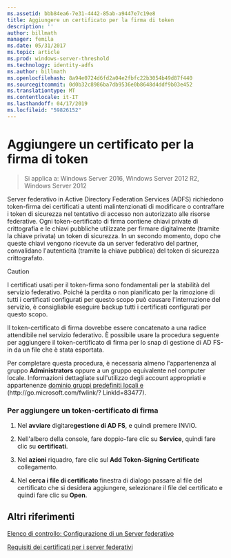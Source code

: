 ```yaml
---
ms.assetid: bbb84ea6-7e31-4442-85ab-a9447e7c19e8
title: Aggiungere un certificato per la firma di token
description: ''
author: billmath
manager: femila
ms.date: 05/31/2017
ms.topic: article
ms.prod: windows-server-threshold
ms.technology: identity-adfs
ms.author: billmath
ms.openlocfilehash: 8a94e0724d6fd2a04e2fbfc22b3054b49d87f440
ms.sourcegitcommit: 0d0b32c8986ba7db9536e0b8648d4ddf9b03e452
ms.translationtype: MT
ms.contentlocale: it-IT
ms.lasthandoff: 04/17/2019
ms.locfileid: "59826152"
---
```

# <a name="add-a-token-signing-certificate"></a>Aggiungere un certificato per la firma di token

>Si applica a: Windows Server 2016, Windows Server 2012 R2, Windows Server 2012

Server federativo in Active Directory Federation Services \(ADFS\) richiedono token\-firma dei certificati a utenti malintenzionati di modificare o contraffare i token di sicurezza nel tentativo di accesso non autorizzato alle risorse federative. Ogni token\-certificato di firma contiene chiavi private di crittografia e le chiavi pubbliche utilizzate per firmare digitalmente \(tramite la chiave privata\) un token di sicurezza. In un secondo momento, dopo che queste chiavi vengono ricevute da un server federativo del partner, convalidano l'autenticità \(tramite la chiave pubblica\) del token di sicurezza crittografato.  
  
> [!CAUTION]  
> I certificati usati per il token\-firma sono fondamentali per la stabilità del servizio federativo. Poiché la perdita o non pianificato per la rimozione di tutti i certificati configurati per questo scopo può causare l'interruzione del servizio, è consigliabile eseguire backup tutti i certificati configurati per questo scopo.  
  
Il token\-certificato di firma dovrebbe essere concatenato a una radice attendibile nel servizio federativo. È possibile usare la procedura seguente per aggiungere il token\-certificato di firma per lo snap di gestione di AD FS\-in da un file che è stata esportata.  
  
Per completare questa procedura, è necessaria almeno l'appartenenza al gruppo **Administrators** oppure a un gruppo equivalente nel computer locale.  Informazioni dettagliate sull'utilizzo degli account appropriati e appartenenze [dominio gruppi predefiniti locali e](https://go.microsoft.com/fwlink/?LinkId=83477) \(http:\/\/go.microsoft.com\/fwlink\/? LinkId\=83477\).   
  
### <a name="to-add-a-token-signing-certificate"></a>Per aggiungere un token\-certificato di firma  
  
1.  Nel **avviare** digitare**gestione di AD FS**, e quindi premere INVIO.  
  
2.  Nell'albero della console, fare doppio\-fare clic su **Service**, quindi fare clic su **certificati**.  
  
3.  Nel **azioni** riquadro, fare clic sul **Add Token\-Signing Certificate** collegamento.  
  
4.  Nel **cerca i file di certificato** finestra di dialogo passare al file del certificato che si desidera aggiungere, selezionare il file del certificato e quindi fare clic su **Open**.  
  
## <a name="additional-references"></a>Altri riferimenti  
[Elenco di controllo: Configurazione di un Server federativo](Checklist--Setting-Up-a-Federation-Server.md)  
  
[Requisiti dei certificati per i server federativi](https://technet.microsoft.com/library/dd807040.aspx)  
  

